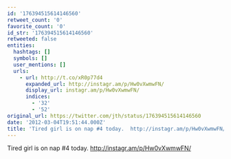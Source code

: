 ```yaml
---
id: '176394515614146560'
retweet_count: '0'
favorite_count: '0'
id_str: '176394515614146560'
retweeted: false
entities:
  hashtags: []
  symbols: []
  user_mentions: []
  urls:
    - url: http://t.co/xR0p77d4
      expanded_url: http://instagr.am/p/Hw0vXwmwFN/
      display_url: instagr.am/p/Hw0vXwmwFN/
      indices:
        - '32'
        - '52'
original_url: https://twitter.com/jth/status/176394515614146560
date: '2012-03-04T19:51:44.000Z'
title: 'Tired girl is on nap #4 today.  http://instagr.am/p/Hw0vXwmwFN/'
---
```


Tired girl is on nap #4 today.  http://instagr.am/p/Hw0vXwmwFN/